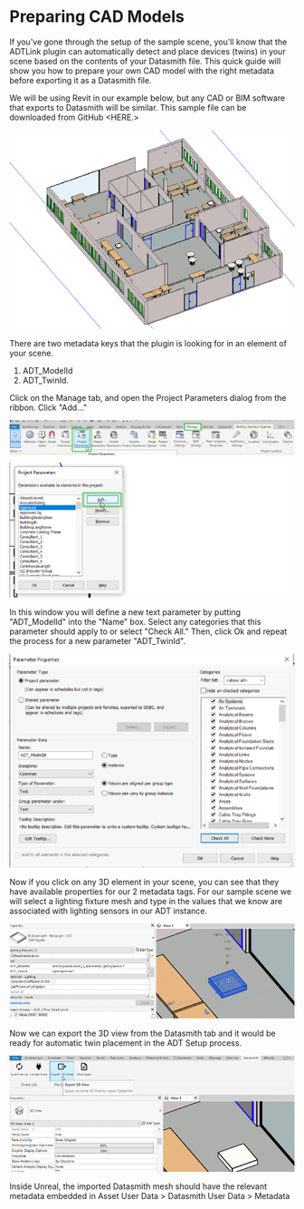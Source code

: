 # Preparing CAD Models

If you've gone through the setup of the sample scene, you'll know that the ADTLink plugin can automatically detect and place devices (twins) in your scene based on the contents of your Datasmith file. This quick guide will show you how to prepare your own CAD model with the right metadata before exporting it as a Datasmith file.

We will be using Revit in our example below, but any CAD or BIM software that exports to Datasmith will be similar.  This sample file can be downloaded from GitHub <HERE.>

![SampleRevit](../media/preparing-cad-models/SampleRevit.png "SampleRevit")

There are two metadata keys that the plugin is looking for in an element of your scene.

1) ADT_ModelId
2) ADT_TwinId.

Click on the Manage tab, and open the Project Parameters dialog from the ribbon. Click "Add..."

![AddParameter](../media/preparing-cad-models/AddParameter.png "AddParameter")

In this window you will define a new text parameter by putting "ADT_ModelId" into the "Name" box. Select any categories that this parameter should apply to or select "Check All." Then, click Ok and repeat the process for a new parameter "ADT_TwinId".

![ParamProperties](../media/preparing-cad-models/ParamProperties.png "ParamProperties")

Now if you click on any 3D element in your scene, you can see that they have available properties for our 2 metadata tags. For our sample scene we will select a lighting fixture mesh and type in the values that we know are associated with lighting sensors in our ADT instance.

![MeshData](../media/preparing-cad-models/MeshData.png "MeshData")


Now we can export the 3D view from the Datasmith tab and it would be ready for automatic twin placement in the ADT Setup process.

![ViewExport](../media/preparing-cad-models/ViewExport.png "ViewExport")

Inside Unreal, the imported Datasmith mesh should have the relevant metadata embedded in Asset User Data > Datasmith User Data > Metadata